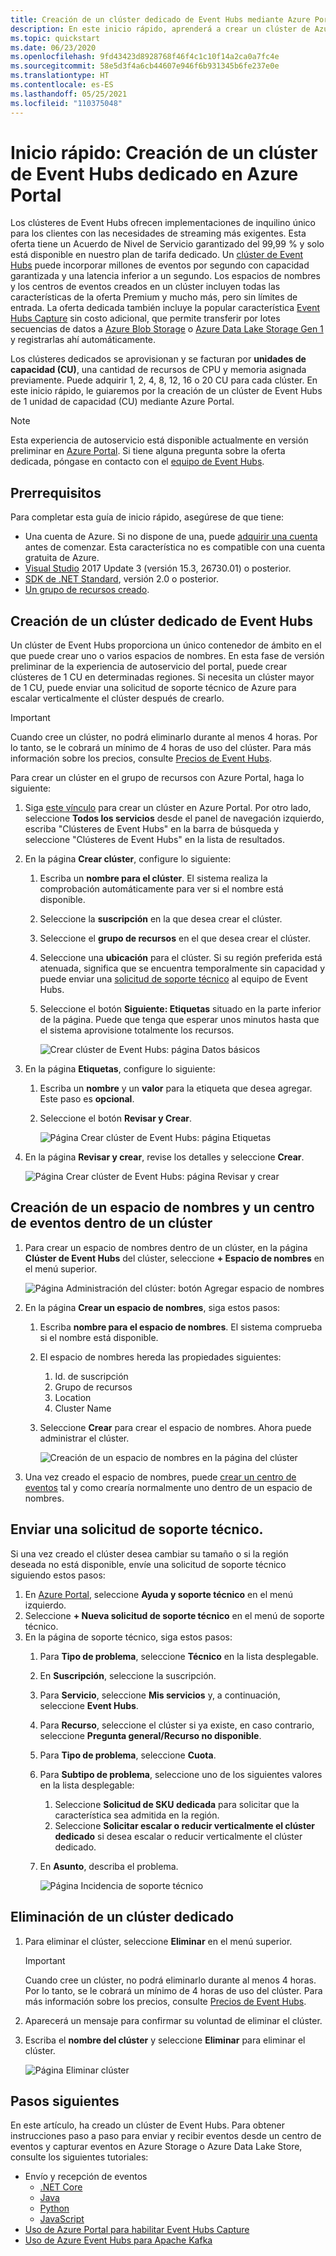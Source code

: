 ```yaml
---
title: Creación de un clúster dedicado de Event Hubs mediante Azure Portal
description: En este inicio rápido, aprenderá a crear un clúster de Azure Event Hubs mediante Azure Portal.
ms.topic: quickstart
ms.date: 06/23/2020
ms.openlocfilehash: 9fd43423d8928768f46f4c1c10f14a2ca0a7fc4e
ms.sourcegitcommit: 58e5d3f4a6cb44607e946f6b931345b6fe237e0e
ms.translationtype: HT
ms.contentlocale: es-ES
ms.lasthandoff: 05/25/2021
ms.locfileid: "110375048"
---
```

# <a name="quickstart-create-a-dedicated-event-hubs-cluster-using-azure-portal"></a>Inicio rápido: Creación de un clúster de Event Hubs dedicado en Azure Portal 
Los clústeres de Event Hubs ofrecen implementaciones de inquilino único para los clientes con las necesidades de streaming más exigentes. Esta oferta tiene un Acuerdo de Nivel de Servicio garantizado del 99,99 % y solo está disponible en nuestro plan de tarifa dedicado. Un [clúster de Event Hubs](event-hubs-dedicated-overview.md) puede incorporar millones de eventos por segundo con capacidad garantizada y una latencia inferior a un segundo. Los espacios de nombres y los centros de eventos creados en un clúster incluyen todas las características de la oferta Premium y mucho más, pero sin límites de entrada. La oferta dedicada también incluye la popular característica [Event Hubs Capture](event-hubs-capture-overview.md) sin costo adicional, que permite transferir por lotes secuencias de datos a [Azure Blob Storage](../storage/blobs/storage-blobs-introduction.md) o [Azure Data Lake Storage Gen 1](../data-lake-store/data-lake-store-overview.md) y registrarlas ahí automáticamente.

Los clústeres dedicados se aprovisionan y se facturan por **unidades de capacidad (CU)**, una cantidad de recursos de CPU y memoria asignada previamente. Puede adquirir 1, 2, 4, 8, 12, 16 o 20 CU para cada clúster. En este inicio rápido, le guiaremos por la creación de un clúster de Event Hubs de 1 unidad de capacidad (CU) mediante Azure Portal.

> [!NOTE]
> Esta experiencia de autoservicio está disponible actualmente en versión preliminar en [Azure Portal](https://aka.ms/eventhubsclusterquickstart). Si tiene alguna pregunta sobre la oferta dedicada, póngase en contacto con el [equipo de Event Hubs](mailto:askeventhubs@microsoft.com).


## <a name="prerequisites"></a>Prerrequisitos
Para completar esta guía de inicio rápido, asegúrese de que tiene:

- Una cuenta de Azure. Si no dispone de una, puede [adquirir una cuenta](https://azure.microsoft.com/pricing/purchase-options/pay-as-you-go/) antes de comenzar. Esta característica no es compatible con una cuenta gratuita de Azure. 
- [Visual Studio](https://visualstudio.microsoft.com/vs/) 2017 Update 3 (versión 15.3, 26730.01) o posterior.
- [SDK de .NET Standard](https://dotnet.microsoft.com/download), versión 2.0 o posterior.
- [Un grupo de recursos creado](../event-hubs/event-hubs-create.md#create-a-resource-group).

## <a name="create-an-event-hubs-dedicated-cluster"></a>Creación de un clúster dedicado de Event Hubs
Un clúster de Event Hubs proporciona un único contenedor de ámbito en el que puede crear uno o varios espacios de nombres. En esta fase de versión preliminar de la experiencia de autoservicio del portal, puede crear clústeres de 1 CU en determinadas regiones. Si necesita un clúster mayor de 1 CU, puede enviar una solicitud de soporte técnico de Azure para escalar verticalmente el clúster después de crearlo.

> [!IMPORTANT]
> Cuando cree un clúster, no podrá eliminarlo durante al menos 4 horas. Por lo tanto, se le cobrará un mínimo de 4 horas de uso del clúster. Para más información sobre los precios, consulte [Precios de Event Hubs](https://azure.microsoft.com/pricing/details/event-hubs/). 

Para crear un clúster en el grupo de recursos con Azure Portal, haga lo siguiente:

1. Siga [este vínculo](https://aka.ms/eventhubsclusterquickstart) para crear un clúster en Azure Portal. Por otro lado, seleccione **Todos los servicios** desde el panel de navegación izquierdo, escriba "Clústeres de Event Hubs" en la barra de búsqueda y seleccione "Clústeres de Event Hubs" en la lista de resultados.
2. En la página **Crear clúster**, configure lo siguiente:
    1. Escriba un **nombre para el clúster**. El sistema realiza la comprobación automáticamente para ver si el nombre está disponible.
    2. Seleccione la **suscripción** en la que desea crear el clúster.
    3. Seleccione el **grupo de recursos** en el que desea crear el clúster.
    4. Seleccione una **ubicación** para el clúster. Si su región preferida está atenuada, significa que se encuentra temporalmente sin capacidad y puede enviar una [solicitud de soporte técnico](#submit-a-support-request) al equipo de Event Hubs.
    5. Seleccione el botón **Siguiente: Etiquetas** situado en la parte inferior de la página. Puede que tenga que esperar unos minutos hasta que el sistema aprovisione totalmente los recursos.

        ![Crear clúster de Event Hubs: página Datos básicos](./media/event-hubs-dedicated-cluster-create-portal/create-event-hubs-clusters-basics-page.png)
3. En la página **Etiquetas**, configure lo siguiente:
    1. Escriba un **nombre** y un **valor** para la etiqueta que desea agregar. Este paso es **opcional**.  
    2. Seleccione el botón **Revisar y Crear**.

        ![Página Crear clúster de Event Hubs: página Etiquetas](./media/event-hubs-dedicated-cluster-create-portal/create-event-hubs-clusters-tags-page.png)
4. En la página **Revisar y crear**, revise los detalles y seleccione **Crear**. 

    ![Página Crear clúster de Event Hubs: página Revisar y crear](./media/event-hubs-dedicated-cluster-create-portal/create-event-hubs-clusters-review-create-page.png)

## <a name="create-a-namespace-and-event-hub-within-a-cluster"></a>Creación de un espacio de nombres y un centro de eventos dentro de un clúster

1. Para crear un espacio de nombres dentro de un clúster, en la página **Clúster de Event Hubs** del clúster, seleccione **+ Espacio de nombres** en el menú superior.

    ![Página Administración del clúster: botón Agregar espacio de nombres](./media/event-hubs-dedicated-cluster-create-portal/cluster-management-page-add-namespace-button.png)
2. En la página **Crear un espacio de nombres**, siga estos pasos:
    1. Escriba **nombre para el espacio de nombres**.  El sistema comprueba si el nombre está disponible.
    2. El espacio de nombres hereda las propiedades siguientes:
        1. Id. de suscripción
        2. Grupo de recursos
        3. Location
        4. Cluster Name
    3. Seleccione **Crear** para crear el espacio de nombres. Ahora puede administrar el clúster.  

        ![Creación de un espacio de nombres en la página del clúster](./media/event-hubs-dedicated-cluster-create-portal/create-namespace-cluster-page.png)
3. Una vez creado el espacio de nombres, puede [crear un centro de eventos](event-hubs-create.md#create-an-event-hub) tal y como crearía normalmente uno dentro de un espacio de nombres. 


## <a name="submit-a-support-request"></a>Enviar una solicitud de soporte técnico.

Si una vez creado el clúster desea cambiar su tamaño o si la región deseada no está disponible, envíe una solicitud de soporte técnico siguiendo estos pasos:

1. En [Azure Portal](https://portal.azure.com), seleccione **Ayuda y soporte técnico** en el menú izquierdo.
2. Seleccione **+ Nueva solicitud de soporte técnico** en el menú de soporte técnico.
3. En la página de soporte técnico, siga estos pasos:
    1. Para **Tipo de problema**, seleccione **Técnico** en la lista desplegable.
    2. En **Suscripción**, seleccione la suscripción.
    3. Para **Servicio**, seleccione **Mis servicios** y, a continuación, seleccione **Event Hubs**.
    4. Para **Recurso**, seleccione el clúster si ya existe, en caso contrario, seleccione **Pregunta general/Recurso no disponible**.
    5. Para **Tipo de problema**, seleccione **Cuota**.
    6. Para **Subtipo de problema**, seleccione uno de los siguientes valores en la lista desplegable:
        1. Seleccione **Solicitud de SKU dedicada** para solicitar que la característica sea admitida en la región.
        2. Seleccione **Solicitar escalar o reducir verticalmente el clúster dedicado** si desea escalar o reducir verticalmente el clúster dedicado. 
    7. En **Asunto**, describa el problema.

        ![Página Incidencia de soporte técnico](./media/event-hubs-dedicated-cluster-create-portal/support-ticket.png)

 ## <a name="delete-a-dedicated-cluster"></a>Eliminación de un clúster dedicado
 
1. Para eliminar el clúster, seleccione **Eliminar** en el menú superior. 

    > [!IMPORTANT]
    > Cuando cree un clúster, no podrá eliminarlo durante al menos 4 horas. Por lo tanto, se le cobrará un mínimo de 4 horas de uso del clúster. Para más información sobre los precios, consulte [Precios de Event Hubs](https://azure.microsoft.com/pricing/details/event-hubs/).     
1. Aparecerá un mensaje para confirmar su voluntad de eliminar el clúster.
1. Escriba el **nombre del clúster** y seleccione **Eliminar** para eliminar el clúster.

    ![Página Eliminar clúster](./media/event-hubs-dedicated-cluster-create-portal/delete-cluster-page.png)


## <a name="next-steps"></a>Pasos siguientes
En este artículo, ha creado un clúster de Event Hubs. Para obtener instrucciones paso a paso para enviar y recibir eventos desde un centro de eventos y capturar eventos en Azure Storage o Azure Data Lake Store, consulte los siguientes tutoriales:

- Envío y recepción de eventos 
    - [.NET Core](event-hubs-dotnet-standard-getstarted-send.md)
    - [Java](event-hubs-java-get-started-send.md)
    - [Python](event-hubs-python-get-started-send.md)
    - [JavaScript](event-hubs-node-get-started-send.md)
- [Uso de Azure Portal para habilitar Event Hubs Capture](event-hubs-capture-enable-through-portal.md)
- [Uso de Azure Event Hubs para Apache Kafka](event-hubs-for-kafka-ecosystem-overview.md)

